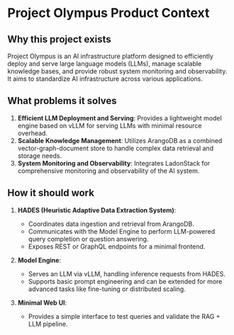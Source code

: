 # Project Olympus Product Context

## Why this project exists
Project Olympus is an AI infrastructure platform designed to efficiently deploy and serve large language models (LLMs), manage scalable knowledge bases, and provide robust system monitoring and observability. It aims to standardize AI infrastructure across various applications.

## What problems it solves
1. **Efficient LLM Deployment and Serving**: Provides a lightweight model engine based on vLLM for serving LLMs with minimal resource overhead.
2. **Scalable Knowledge Management**: Utilizes ArangoDB as a combined vector-graph-document store to handle complex data retrieval and storage needs.
3. **System Monitoring and Observability**: Integrates LadonStack for comprehensive monitoring and observability of the AI system.

## How it should work
1. **HADES (Heuristic Adaptive Data Extraction System)**:
   - Coordinates data ingestion and retrieval from ArangoDB.
   - Communicates with the Model Engine to perform LLM-powered query completion or question answering.
   - Exposes REST or GraphQL endpoints for a minimal frontend.

2. **Model Engine**:
   - Serves an LLM via vLLM, handling inference requests from HADES.
   - Supports basic prompt engineering and can be extended for more advanced tasks like fine-tuning or distributed scaling.

3. **Minimal Web UI**:
   - Provides a simple interface to test queries and validate the RAG + LLM pipeline.